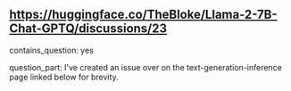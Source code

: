 ## https://huggingface.co/TheBloke/Llama-2-7B-Chat-GPTQ/discussions/23

contains_question: yes

question_part: I've created an issue over on the text-generation-inference page linked below for brevity.